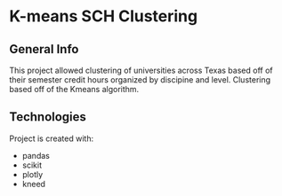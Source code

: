 # K-means SCH Clustering

## General Info
This project allowed clustering of universities across Texas based off of their semester credit hours organized by discipine and level. Clustering based off of the Kmeans algorithm.


## Technologies
Project is created with: 
* pandas
* scikit
* plotly 
* kneed 
